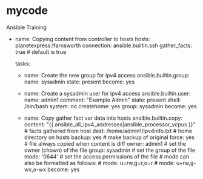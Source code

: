 # mycode
Ansible Training


- name: Copying content from controller to hosts
  hosts: planetexpress:!farnsworth
  connection: ansible.builtin.ssh
  gather_facts: true # default is true

  tasks:
  - name: Create the new group for ipv4 access
    ansible.builtin.group:
      name: sysadmin
      state: present
    become: yes

  - name: Create a sysadmin user for ipv4 access
    ansible.builtin.user:
      name: admin1
      comment: "Example Admin"
      state: present
      shell: /bin/bash
      system: no
      createhome: yes
      group: sysadmin
    become: yes

  - name: Copy gather fact var data into hosts
    ansible.builtin.copy:
      content: "{{ ansible_all_ipv4_addresses|ansible_processor_vcpus }}" # facts gathered from host
      dest: /home/admin1/ipv4info.txt      # home directory on hosts
      backup: yes   # make backup of original
      force: yes    # file always copied when content is diff
      owner: admin1 # set the owner (chown) of the file
      group: sysadmin # set the group of the file
      mode: '0644' # set the access permissions of the file
        # mode can also be formatted as follows:
            # mode: u=rw,g=r,o=r
            # mode: u+rw,g-wx,o-wx
    become: yes
